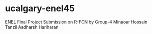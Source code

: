 # ucalgary-enel45
ENEL Final Project Submission on R-FCN by Group-4
Minaoar Hossain Tanzil
Aadharsh Hariharan
